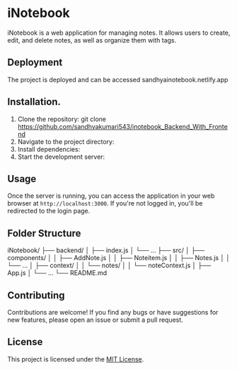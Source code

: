# iNotebook

iNotebook is a web application for managing notes. It allows users to create, edit, and delete notes, as well as organize them with tags.

## Deployment

The project is deployed and can be accessed 
 sandhyainotebook.netlify.app


## Installation.
1. Clone the repository:
git clone https://github.com/sandhyakumari543/inotebook_Backend_With_Frontend
2. Navigate to the project directory: 
3. Install dependencies:
4. Start the development server:



## Usage

Once the server is running, you can access the application in your web browser at `http://localhost:3000`. If you're not logged in, you'll be redirected to the login page.

## Folder Structure
iNotebook/
├── backend/
│ ├── index.js
│ └── ...
├── src/
│ ├── components/
│ │ ├── AddNote.js
│ │ ├── Noteitem.js
│ │ ├── Notes.js
│ │ └── ...
│ ├── context/
│ │ └── notes/
│ │ └── noteContext.js
│ ├── App.js
│ └── ...
└── README.md


## Contributing

Contributions are welcome! If you find any bugs or have suggestions for new features, please open an issue or submit a pull request.

## License

This project is licensed under the [MIT License](LICENSE).



